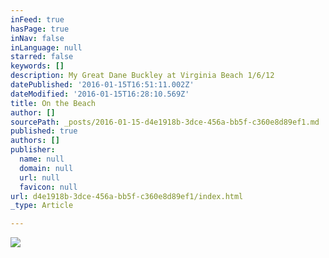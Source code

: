 ```yaml
---
inFeed: true
hasPage: true
inNav: false
inLanguage: null
starred: false
keywords: []
description: My Great Dane Buckley at Virginia Beach 1/6/12
datePublished: '2016-01-15T16:51:11.002Z'
dateModified: '2016-01-15T16:28:10.569Z'
title: On the Beach
author: []
sourcePath: _posts/2016-01-15-d4e1918b-3dce-456a-bb5f-c360e8d89ef1.md
published: true
authors: []
publisher:
  name: null
  domain: null
  url: null
  favicon: null
url: d4e1918b-3dce-456a-bb5f-c360e8d89ef1/index.html
_type: Article

---
```

![](https://the-grid-user-content.s3-us-west-2.amazonaws.com/1840b7cc-69fa-48d5-9523-576359a87293.jpg)